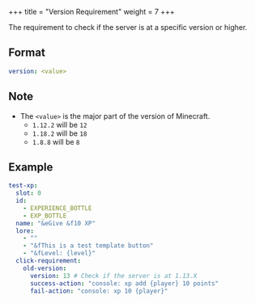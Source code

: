 +++
title = "Version Requirement"
weight = 7
+++

The requirement to check if the server is at a specific version or higher.

## Format

```yaml
version: <value>
```

## Note

* The `<value>` is the major part of the version of Minecraft.
  * `1.12.2` will be `12`
  * `1.18.2` will be `18`
  * `1.8.8` will be `8`

## Example

```yaml
test-xp:
  slot: 0
  id:
    - EXPERIENCE_BOTTLE
    - EXP_BOTTLE
  name: "&eGive &f10 XP"
  lore:
    - ""
    - "&fThis is a test template button"
    - "&fLevel: {level}"
  click-requirement:
    old-version:
      version: 13 # Check if the server is at 1.13.X
      success-action: "console: xp add {player} 10 points"
      fail-action: "console: xp 10 {player}"
```
